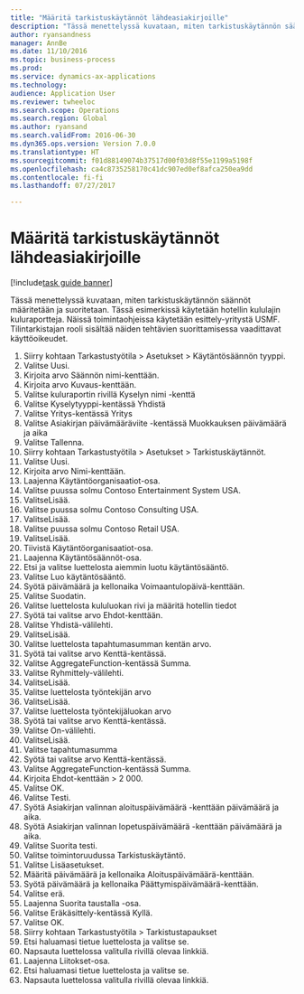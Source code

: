 ```yaml
--- 
title: "Määritä tarkistuskäytännöt lähdeasiakirjoille"
description: "Tässä menettelyssä kuvataan, miten tarkistuskäytännön säännöt määritetään ja suoritetaan."
author: ryansandness
manager: AnnBe
ms.date: 11/10/2016
ms.topic: business-process
ms.prod: 
ms.service: dynamics-ax-applications
ms.technology: 
audience: Application User
ms.reviewer: twheeloc
ms.search.scope: Operations
ms.search.region: Global
ms.author: ryansand
ms.search.validFrom: 2016-06-30
ms.dyn365.ops.version: Version 7.0.0
ms.translationtype: HT
ms.sourcegitcommit: f01d88149074b37517d00f03d8f55e1199a5198f
ms.openlocfilehash: ca4c8735258170c41dc907ed0ef8afca250ea9dd
ms.contentlocale: fi-fi
ms.lasthandoff: 07/27/2017

---
```

# <a name="define-audit-policies-for-source-documents"></a>Määritä tarkistuskäytännöt lähdeasiakirjoille

[!include[task guide banner](../../includes/task-guide-banner.md)]

Tässä menettelyssä kuvataan, miten tarkistuskäytännön säännöt määritetään ja suoritetaan. Tässä esimerkissä käytetään hotellin kululajin kuluraportteja. Näissä toimintaohjeissa käytetään esittely-yritystä USMF. Tilintarkistajan rooli sisältää näiden tehtävien suorittamisessa vaadittavat käyttöoikeudet.

1. Siirry kohtaan Tarkastustyötila > Asetukset > Käytäntösäännön tyyppi.
2. Valitse Uusi.
3. Kirjoita arvo Säännön nimi-kenttään.
4. Kirjoita arvo Kuvaus-kenttään.
5. Valitse kuluraportin rivillä Kyselyn nimi -kenttä
6. Valitse Kyselytyyppi-kentässä Yhdistä
7. Valitse Yritys-kentässä Yritys
8. Valitse Asiakirjan päivämääräviite -kentässä Muokkauksen päivämäärä ja aika
9. Valitse Tallenna.
10. Siirry kohtaan Tarkastustyötila > Asetukset > Tarkistuskäytännöt.
11. Valitse Uusi.
12. Kirjoita arvo Nimi-kenttään.
13. Laajenna Käytäntöorganisaatiot-osa.
14. Valitse puussa solmu Contoso Entertainment System USA.
15. ValitseLisää.
16. Valitse puussa solmu Contoso Consulting USA.
17. ValitseLisää.
18. Valitse puussa solmu Contoso Retail USA.
19. ValitseLisää.
20. Tiivistä Käytäntöorganisaatiot-osa.
21. Laajenna Käytäntösäännöt-osa.
22. Etsi ja valitse luettelosta aiemmin luotu käytäntösääntö.
23. Valitse Luo käytäntösääntö.
24. Syötä päivämäärä ja kellonaika Voimaantulopäivä-kenttään.
25. Valitse Suodatin.
26. Valitse luettelosta kululuokan rivi ja määritä hotellin tiedot
27. Syötä tai valitse arvo Ehdot-kenttään.
28. Valitse Yhdistä-välilehti.
29. ValitseLisää.
30. Valitse luettelosta tapahtumasumman kentän arvo.
31. Syötä tai valitse arvo Kenttä-kentässä.
32. Valitse AggregateFunction-kentässä Summa.
33. Valitse Ryhmittely-välilehti.
34. ValitseLisää.
35. Valitse luettelosta työntekijän arvo  
36. ValitseLisää.
37. Valitse luettelosta työntekijäluokan arvo
38. Syötä tai valitse arvo Kenttä-kentässä.
39. Valitse On-välilehti.
40. ValitseLisää.
41. Valitse tapahtumasumma
42. Syötä tai valitse arvo Kenttä-kentässä.
43. Valitse AggregateFunction-kentässä Summa.
44. Kirjoita Ehdot-kenttään > 2 000.
45. Valitse OK.
46. Valitse Testi.
47. Syötä Asiakirjan valinnan aloituspäivämäärä -kenttään päivämäärä ja aika.
48. Syötä Asiakirjan valinnan lopetuspäivämäärä -kenttään päivämäärä ja aika.
49. Valitse Suorita testi.
50. Valitse toimintoruudussa Tarkistuskäytäntö.
51. Valitse Lisäasetukset.
52. Määritä päivämäärä ja kellonaika Aloituspäivämäärä-kenttään.
53. Syötä päivämäärä ja kellonaika Päättymispäivämäärä-kenttään.
54. Valitse erä.
55. Laajenna Suorita taustalla -osa.
56. Valitse Eräkäsittely-kentässä Kyllä.
57. Valitse OK.
58. Siirry kohtaan Tarkastustyötila > Tarkistustapaukset
59. Etsi haluamasi tietue luettelosta ja valitse se.
60. Napsauta luettelossa valitulla rivillä olevaa linkkiä.
61. Laajenna Liitokset-osa.
62. Etsi haluamasi tietue luettelosta ja valitse se.
63. Napsauta luettelossa valitulla rivillä olevaa linkkiä.


